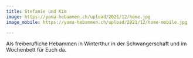 ```yaml
---
title: Stefanie und Kim
image: https://yoma-hebammen.ch/upload/2021/12/home.jpg
image_mobile: https://yoma-hebammen.ch/upload/2021/12/home-mobile.jpg

---
```

Als freiberufliche Hebammen in Winterthur in der Schwangerschaft und im Wochenbett für Euch da.